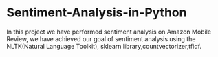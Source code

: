 # Sentiment-Analysis-in-Python
In this project we have performed sentiment analysis on Amazon Mobile Review, we have achieved our goal of sentiment analysis using the NLTK(Natural Language Toolkit), sklearn library,countvectorizer,tfidf.
